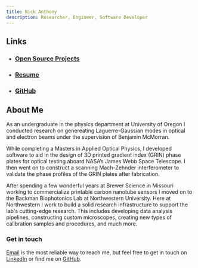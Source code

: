 ```yaml
---
title: Nick Anthony
description: Researcher, Engineer, Software Developer
---
```


## Links

 - ### [Open Source Projects](projects)

 - ### [Resume](resources/NickAnthonyResume.pdf)
 
 - ### [GitHub](https://github.com/nanthony21)

## About Me

As an undergraduate in the physics department at University of Oregon I conducted research on genereating Laguerre-Gaussian modes in optical and electron beams
under the supervision of Benjamin McMorran.

While completing a Masters in Applied Optical Physics, I developed software to aid in the
design of 3D printed gradient index (GRIN) phase plates for optical testing aboard NASA’s
James Webb Space Telescope. I then went on to construct a scanning Mach-Zehnder interferometer
to validate the phase profiles of the GRIN plates after fabrication.

After spending a few wonderful years at Brewer Science in Missouri working to commercialize
printable carbon nanotube sensors I moved on to the Backman Biophotonics Lab at Northwestern University.
Here at Northwestern I work to build a solid research infrastructure to support the lab's cutting-edge research.
This includes developing data analysis pipelines, constructing custom microscopes, creating new types of calibration
samples and procedures, and much more.

 
### Get in touch
[Email](mailto:nickmanthony@hotmail.com) is the most reliable way to reach me, but feel free to get in touch on 
[LinkedIn](https://www.linkedin.com/in/anthonynick/) or find me on [GitHub](https://github.com/nanthony21).

